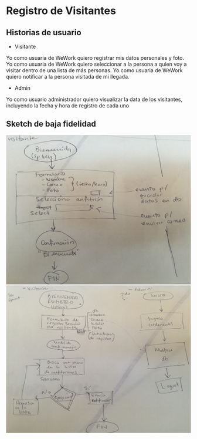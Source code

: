# Registro de Visitantes

## Historias de usuario

- Visitante

Yo como usuaria de WeWork quiero registrar mis datos personales y foto.
Yo como usuaria de WeWork quiero seleccionar a la persona a quien voy a visitar dentro de una lista de más personas.
Yo como usuaria de WeWork quiero notificar a la persona visitada de mi llegada.

- Admin

Yo como usuario administrador quiero visualizar la data de los visitantes, incluyendo la fecha y hora de registro de cada uno

## Sketch de baja fidelidad

![](ux/bajafid.jpg)
![](ux/sketchbaja.jpg)

